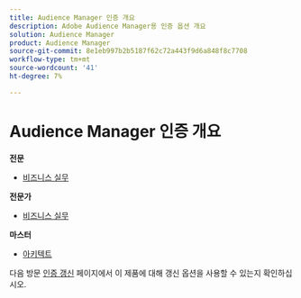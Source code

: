 ```yaml
---
title: Audience Manager 인증 개요
description: Adobe Audience Manager용 인증 옵션 개요
solution: Audience Manager
product: Audience Manager
source-git-commit: 8e1eb997b2b5187f62c72a443f9d6a848f8c7708
workflow-type: tm+mt
source-wordcount: '41'
ht-degree: 7%

---
```


# Audience Manager 인증 개요

**전문**

* [비즈니스 실무](/help/certifications/aam/aam-p-business.md) <!--AD0-E458-->

**전문가**

* [비즈니스 실무](/help/certifications/aam/aam-e-business.md) <!--AD0-E457-->

**마스터**

* [아키텍트](/help/certifications/aam/aam-m-architect.md) <!--AD0-E454-->

다음 방문 [인증 갱신](/help/certifications/renew.md) 페이지에서 이 제품에 대해 갱신 옵션을 사용할 수 있는지 확인하십시오.
